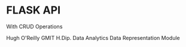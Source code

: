 # FLASK API 
With CRUD Operations

Hugh O'Reilly
GMIT H.Dip. Data Analytics 
Data Representation Module

